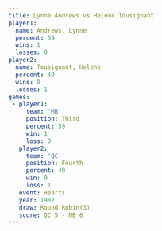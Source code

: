 ```yaml
---
title: Lynne Andrews vs Helene Tousignant
player1:                  
  name: Andrews, Lynne    
  percent: 59             
  wins: 1                 
  losses: 0               
player2:                  
  name: Tousignant, Helene
  percent: 49             
  wins: 0                 
  losses: 1               
games:
 - player1:         
     team: 'MB'     
     position: Third
     percent: 59    
     win: 1         
     loss: 0        
   player2:          
     team: 'QC'      
     position: Fourth
     percent: 49     
     win: 0          
     loss: 1         
   event: Hearts       
   year: 1982          
   draw: Round Robin(3)
   score: QC 5 - MB 6  
---
```

